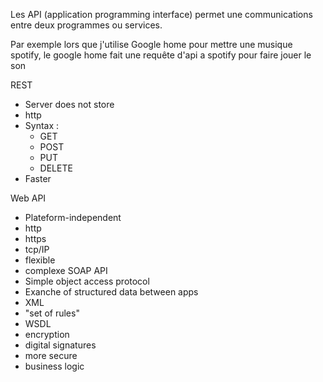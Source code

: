 
Les API (application programming interface) permet une communications entre deux programmes ou services.

Par exemple lors que j'utilise Google home pour mettre une musique spotify, le google home fait une requête d'api a spotify pour faire jouer le son


REST
- Server does not store
- http
- Syntax :
	- GET
	- POST
	- PUT
	- DELETE
- Faster

Web API
- Plateform-independent
- http
- https
- tcp/IP
- flexible
- complexe
SOAP API
- Simple object access protocol
- Exanche of structured data between apps
- XML
- "set of rules"
- WSDL
- encryption
- digital signatures
- more secure
- business logic
